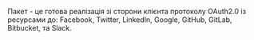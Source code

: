 Пакет - це готова реалізація зі сторони клієнта протоколу OAuth2.0 із ресурсами до: Facebook, Twitter, LinkedIn, Google, GitHub, GitLab, Bitbucket, та Slack.